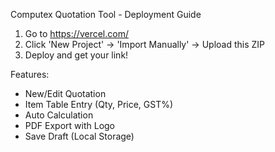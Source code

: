 Computex Quotation Tool - Deployment Guide

1. Go to https://vercel.com/
2. Click 'New Project' -> 'Import Manually' -> Upload this ZIP
3. Deploy and get your link!

Features:
- New/Edit Quotation
- Item Table Entry (Qty, Price, GST%)
- Auto Calculation
- PDF Export with Logo
- Save Draft (Local Storage)
